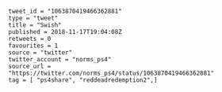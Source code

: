 ```
tweet_id = "1063870419466362881"
type = "tweet"
title = "Swish"
published = 2018-11-17T19:04:08Z
retweets = 0
favourites = 1
source = "twitter"
twitter_account = "norms_ps4"
source_url = "https://twitter.com/norms_ps4/status/1063870419466362881"
tag = [ "ps4share", "reddeadredemption2",]
```

<p class='image'><img src='http://mnf.m17s.net/2018/11/17/DsOggYmX4AENYYK.jpg' alt=''></p>

